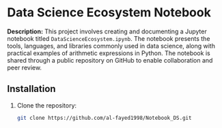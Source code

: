 # Data Science Ecosystem Notebook

**Description:**
This project involves creating and documenting a Jupyter notebook titled `DataScienceEcosystem.ipynb`. The notebook presents the tools, languages, and libraries commonly used in data science, along with practical examples of arithmetic expressions in Python. The notebook is shared through a public repository on GitHub to enable collaboration and peer review.



## Installation
1. Clone the repository:
   ```bash
   git clone https://github.com/al-fayed1998/Notebook_DS.git
